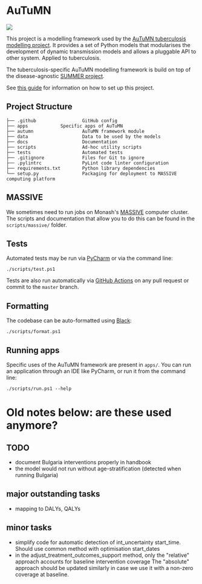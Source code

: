  
AuTuMN
======

![](https://github.com/monash-emu/AuTuMN/workflows/Continuous%20Integration/badge.svg)

This project is a modelling framework used by the [AuTuMN tuberculosis modelling project](http://www.tb-modelling.com/index.php). It provides a set of Python models that modularises the development of dynamic transmission models and allows a pluggable API to other system. Applied to tuberculosis.

The tuberculosis-specific AuTuMN modelling framework is build on top of the disease-agnostic [SUMMER project](https://github.com/monash-emu/summer).

See [this guide](./docs/setup.md) for information on how to set up this project.

## Project Structure

```
├── .github                 GitHub config
├── apps            Specific apps of AuTuMN
├── autumn                  AuTuMN framework module
├── data                    Data to be used by the models
├── docs                    Documentation
├── scripts                 Ad-hoc utility scripts
├── tests                   Automated tests
├── .gitignore              Files for Git to ignore
├── .pylintrc               PyLint code linter configuration
├── requirements.txt        Python library dependencies
└── setup.py                Packaging for deployment to MASSIVE computing platform
```

## MASSIVE

We sometimes need to run jobs on Monash's [MASSIVE](https://www.monash.edu/research/infrastructure/platforms-pages/massive) computer cluster. The scripts and documentation that allow you to do this can be found in the `scripts/massive/` folder.

## Tests

Automated tests may be run via [PyCharm](https://www.jetbrains.com/help/pycharm/pytest.html) or via the command line:

```
./scripts/test.ps1
```

Tests are also run automatically via [GitHub Actions](https://github.com/monash-emu/AuTuMN/actions) on any pull request or commit to the `master` branch.

## Formatting

The codebase can be auto-formatted using [Black](https://github.com/psf/black):

```
./scripts/format.ps1
```

## Running apps

Specific uses of the AuTuMN framework are present in `apps/`. You can run an application through an IDE like PyCharm, or run it from the command line:

```
./scripts/run.ps1 --help
```

# Old notes below: are these used anymore?

## TODO

- document Bulgaria interventions properly in handbook
- the model would not run without age-stratification (detected when running Bulgaria)

## major outstanding tasks

- mapping to DALYs, QALYs

## minor tasks

- simplify code for automatic detection of int_uncertainty start_time. Should use common method with optimisation start_dates
- in the adjust_treatment_outcomes_support method, only the "relative" approach accounts for baseline intervention coverage
  The "absolute" approach should be updated similarly in case we use it with a non-zero coverage at baseline.
